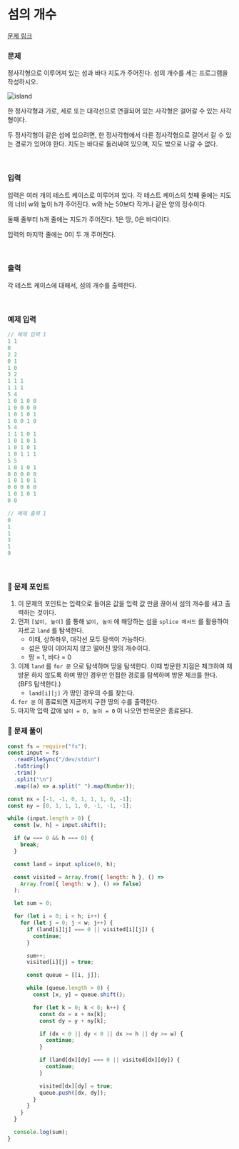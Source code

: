 # 섬의 개수

[문제 링크](https://www.acmicpc.net/problem/4963)

### 문제

정사각형으로 이루어져 있는 섬과 바다 지도가 주어진다. 섬의 개수를 세는 프로그램을 작성하시오.

![island](https://github.com/user-attachments/assets/46613210-bc90-44e7-8c9a-b944eb8d93dd)

한 정사각형과 가로, 세로 또는 대각선으로 연결되어 있는 사각형은 걸어갈 수 있는 사각형이다.

두 정사각형이 같은 섬에 있으려면, 한 정사각형에서 다른 정사각형으로 걸어서 갈 수 있는 경로가 있어야 한다. 지도는 바다로 둘러싸여 있으며, 지도 밖으로 나갈 수 없다.

<br/>

### 입력

입력은 여러 개의 테스트 케이스로 이루어져 있다. 각 테스트 케이스의 첫째 줄에는 지도의 너비 w와 높이 h가 주어진다. w와 h는 50보다 작거나 같은 양의 정수이다.

둘째 줄부터 h개 줄에는 지도가 주어진다. 1은 땅, 0은 바다이다.

입력의 마지막 줄에는 0이 두 개 주어진다.

<br/>

### 출력

각 테스트 케이스에 대해서, 섬의 개수를 출력한다.

<br/>

### 예제 입력

```jsx
// 예제 입력 1
1 1
0
2 2
0 1
1 0
3 2
1 1 1
1 1 1
5 4
1 0 1 0 0
1 0 0 0 0
1 0 1 0 1
1 0 0 1 0
5 4
1 1 1 0 1
1 0 1 0 1
1 0 1 0 1
1 0 1 1 1
5 5
1 0 1 0 1
0 0 0 0 0
1 0 1 0 1
0 0 0 0 0
1 0 1 0 1
0 0

// 예제 출력 1
0
1
1
3
1
9
```

<br/>

### 📕 문제 포인트

1. 이 문제의 포인트는 입력으로 들어온 값을 입력 값 만큼 끊어서 섬의 개수를 새고 출력하는 것이다.
2. 먼저 `[넓이, 높이]` 를 통해 `넓이, 높이` 에 해당하는 섬을 `splice 메서드` 를 활용하여 자르고 `land` 를 탐색한다.
   - 이때, 상하좌우, 대각선 모두 탐색이 가능하다.
   - 섬은 땅이 이어지지 않고 떨어진 땅의 개수이다.
   - 땅 = 1, 바다 = 0
3. 이제 `land` 를 `for 문` 으로 탐색하며 땅을 탐색한다. 이때 방문한 지점은 체크하여 재방문 하지 않도록 하며 땅인 경우만 인접한 경로를 탐색하며 방문 체크를 한다. (BFS 탐색한다.)
   - `land[i][j]` 가 땅인 경우의 수를 찾는다.
4. `for 문` 이 종료되면 지금까지 구한 땅의 수를 출력한다.
5. 마지막 입력 값에 `넓이 = 0, 높이 = 0` 이 나오면 반복문은 종료된다.

### 📝 문제 풀이

```js
const fs = require("fs");
const input = fs
  .readFileSync("/dev/stdin")
  .toString()
  .trim()
  .split("\n")
  .map((a) => a.split(" ").map(Number));

const nx = [-1, -1, 0, 1, 1, 1, 0, -1];
const ny = [0, 1, 1, 1, 0, -1, -1, -1];

while (input.length > 0) {
  const [w, h] = input.shift();

  if (w === 0 && h === 0) {
    break;
  }

  const land = input.splice(0, h);

  const visited = Array.from({ length: h }, () =>
    Array.from({ length: w }, () => false)
  );

  let sum = 0;

  for (let i = 0; i < h; i++) {
    for (let j = 0; j < w; j++) {
      if (land[i][j] === 0 || visited[i][j]) {
        continue;
      }

      sum++;
      visited[i][j] = true;

      const queue = [[i, j]];

      while (queue.length > 0) {
        const [x, y] = queue.shift();

        for (let k = 0; k < 8; k++) {
          const dx = x + nx[k];
          const dy = y + ny[k];

          if (dx < 0 || dy < 0 || dx >= h || dy >= w) {
            continue;
          }

          if (land[dx][dy] === 0 || visited[dx][dy]) {
            continue;
          }

          visited[dx][dy] = true;
          queue.push([dx, dy]);
        }
      }
    }
  }

  console.log(sum);
}
```
